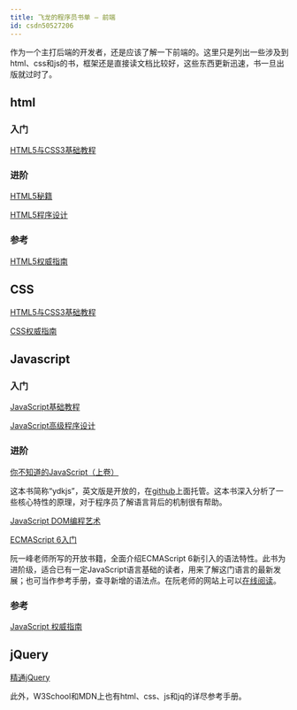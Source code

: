 ```yaml
---
title: 飞龙的程序员书单 – 前端
id: csdn50527206
---
```


作为一个主打后端的开发者，还是应该了解一下前端的。这里只是列出一些涉及到html、css和js的书，框架还是直接读文档比较好，这些东西更新迅速，书一旦出版就过时了。

## html

### 入门

[HTML5与CSS3基础教程](http://book.douban.com/subject/25878992/)

### 进阶

[HTML5秘籍](http://book.douban.com/subject/11610880/)

[HTML5程序设计](http://book.douban.com/subject/10608238/)

### 参考

[HTML5权威指南](http://book.douban.com/subject/25786074/)

## CSS

[HTML5与CSS3基础教程](http://book.douban.com/subject/25878992/)

[CSS权威指南](http://book.douban.com/subject/2308234/)

## Javascript

### 入门

[JavaScript基础教程](http://book.douban.com/subject/26337197/)

[JavaScript高级程序设计](http://book.douban.com/subject/10546125/)

### 进阶

[你不知道的JavaScript（上卷）](http://book.douban.com/subject/26351021/)

这本书简称“ydkjs”，英文版是开放的，在[github](https://github.com/getify/You-Dont-Know-JS)上面托管。这本书深入分析了一些核心特性的原理，对于程序员了解语言背后的机制很有帮助。

[JavaScript DOM编程艺术](http://book.douban.com/subject/6038371/)

[ECMAScript 6入门](http://www.amazon.cn/%E5%9B%BE%E4%B9%A6/dp/B00MQKRLD6/)

阮一峰老师所写的开放书籍，全面介绍ECMAScript 6新引入的语法特性。此书为进阶级，适合已有一定JavaScript语言基础的读者，用来了解这门语言的最新发展；也可当作参考手册，查寻新增的语法点。在阮老师的网站上可以[在线阅读](http://es6.ruanyifeng.com/)。

### 参考

[JavaScript 权威指南](http://book.douban.com/subject/10549733/)

## jQuery

[精通jQuery](http://book.douban.com/subject/26243466/)

此外，W3School和MDN上也有html、css、js和jq的详尽参考手册。